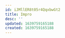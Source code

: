 ```yaml
---
id: iJMllER8t05r4QqxbwGt2
title: Impro
desc: ''
updated: 1639759165188
created: 1639759165188
---
```


